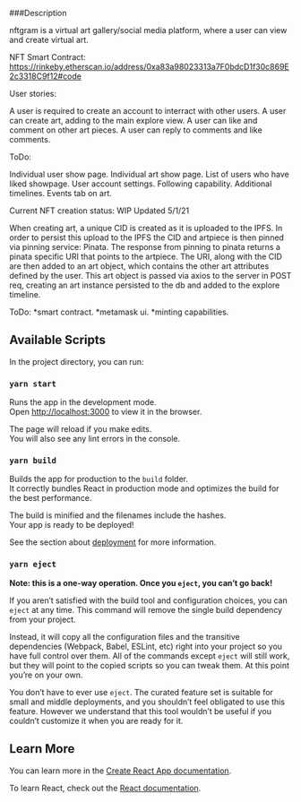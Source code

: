 ###Description

nftgram is a virtual art gallery/social media platform, where a user can view and create virtual art.

NFT Smart Contract: https://rinkeby.etherscan.io/address/0xa83a98023313a7F0bdcD1f30c869E2c3318C9f12#code

User stories:

A user is required to create an account to interract with other users.
A user can create art, adding to the main explore view.
A user can like and comment on other art pieces.
A user can reply to comments and like comments.

ToDo:

Individual user show page.
Individual art show page.
List of users who have liked showpage.
User account settings.
Following capability.
Additional timelines.
Events tab on art.

Current NFT creation status: WIP
Updated 5/1/21

When creating art, a unique CID is created as it is uploaded to the IPFS.
In order to persist this upload to the IPFS the CID and artpiece is then pinned via pinning service: Pinata.
The response from pinning to pinata returns a pinata specific URI that points to the artpiece. 
The URI, along with the CID are then added to an art object, which contains the other art attributes defined by the user. This art object is passed via axios to the server in POST req, creating an art instance persisted to the db and added to the explore timeline.

ToDo:
*smart contract.
*metamask ui.
*minting capabilities.

## Available Scripts

In the project directory, you can run:
### `yarn start` 

Runs the app in the development mode.<br />
Open [http://localhost:3000](http://localhost:3000) to view it in the browser.

The page will reload if you make edits.<br />
You will also see any lint errors in the console.

### `yarn build`

Builds the app for production to the `build` folder.<br />
It correctly bundles React in production mode and optimizes the build for the best performance.

The build is minified and the filenames include the hashes.<br />
Your app is ready to be deployed!

See the section about [deployment](https://facebook.github.io/create-react-app/docs/deployment) for more information.

### `yarn eject`

**Note: this is a one-way operation. Once you `eject`, you can’t go back!**

If you aren’t satisfied with the build tool and configuration choices, you can `eject` at any time. This command will remove the single build dependency from your project.

Instead, it will copy all the configuration files and the transitive dependencies (Webpack, Babel, ESLint, etc) right into your project so you have full control over them. All of the commands except `eject` will still work, but they will point to the copied scripts so you can tweak them. At this point you’re on your own.

You don’t have to ever use `eject`. The curated feature set is suitable for small and middle deployments, and you shouldn’t feel obligated to use this feature. However we understand that this tool wouldn’t be useful if you couldn’t customize it when you are ready for it.

## Learn More

You can learn more in the [Create React App documentation](https://facebook.github.io/create-react-app/docs/getting-started).

To learn React, check out the [React documentation](https://reactjs.org/).



